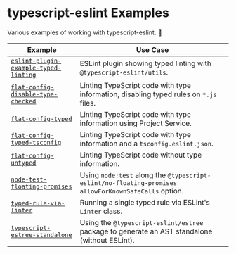 # typescript-eslint Examples

Various examples of working with typescript-eslint. 📝

| Example                                                                                 | Use Case                                                                                               |
| --------------------------------------------------------------------------------------- | ------------------------------------------------------------------------------------------------------ |
| [`eslint-plugin-example-typed-linting`](./examples/eslint-plugin-example-typed-linting) | ESLint plugin showing typed linting with `@typescript-eslint/utils`.                                   |
| [`flat-config-disable-type-checked`](./examples/flat-config-disable-type-checked)       | Linting TypeScript code with type information, disabling typed rules on `*.js` files.                  |
| [`flat-config-typed`](./examples/flat-config-typed)                                     | Linting TypeScript code with type information using Project Service.                                   |
| [`flat-config-typed-tsconfig`](./examples/flat-config-typed-tsconfig)                   | Linting TypeScript code with type information and a `tsconfig.eslint.json`.                            |
| [`flat-config-untyped`](./examples/flat-config-untyped)                                 | Linting TypeScript code without type information.                                                      |
| [`node-test-floating-promises`](./examples/node-test-floating-promises)                 | Using `node:test` along the `@typescript-eslint/no-floating-promises` `allowForKnownSafeCalls` option. |
| [`typed-rule-via-linter`](./examples/typed-rule-via-linter)                             | Running a single typed rule via ESLint's `Linter` class.                                               |
| [`typescript-estree-standalone`](./examples/typescript-estree-standalone)               | Using the `@typescript-eslint/estree` package to generate an AST standalone (without ESLint).          |
